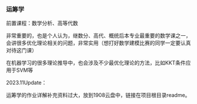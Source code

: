### 运筹学
前置课程：数学分析、高等代数

非常重要的，也是个人认为，继数分、高代、概统后本专业最重要的数学课之一，会讲很多优化理论相关的问题，非常实用（想打好数学建模比赛的同学一定要认真对待这门课）

在机器学习的很多理论推导中，也会涉及不少最优化理论的方法，比如KKT条件应用于SVM等



2023.11Update：

运筹学的作业详解补充资料过大，放到1908云盘中，链接在项目根目录readme。